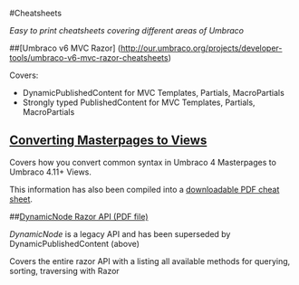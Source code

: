 #Cheatsheets

_Easy to print cheatsheets covering different areas of Umbraco_

##[Umbraco v6 MVC Razor] (http://our.umbraco.org/projects/developer-tools/umbraco-v6-mvc-razor-cheatsheets)

Covers: 
- DynamicPublishedContent for MVC Templates, Partials, MacroPartials
- Strongly typed PublishedContent for MVC Templates, Partials, MacroPartials

## [Converting Masterpages to Views](masterpagestoviews.md)
Covers how you convert common syntax in Umbraco 4 Masterpages to Umbraco 4.11+ Views.

This information has also been compiled into a [downloadable PDF cheat sheet](Masterpages2Views.pdf).

##[DynamicNode Razor API (PDF file)](DynamicNodeRazor.pdf)

_DynamicNode_ is a legacy API and has been superseded by DynamicPublishedContent (above)

Covers the entire razor API with a listing all available methods for querying, sorting, traversing with Razor
